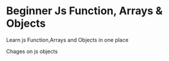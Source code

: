 # Beginner Js Function, Arrays & Objects
Learn js Function,Arrays and Objects in one place
 
 Chages on js objects